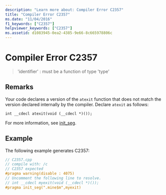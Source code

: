 ```yaml
---
description: "Learn more about: Compiler Error C2357"
title: "Compiler Error C2357"
ms.date: "11/04/2016"
f1_keywords: ["C2357"]
helpviewer_keywords: ["C2357"]
ms.assetid: d1083945-0ea2-4385-9e66-8c665978806c
---
```

# Compiler Error C2357

> 'identifier' : must be a function of type 'type'

## Remarks

Your code declares a version of the `atexit` function that does not match the version declared internally by the compiler. Declare `atexit` as follows:

```
int __cdecl atexit(void (__cdecl *)());
```

For more information, see [init_seg](../../preprocessor/init-seg.md).

## Example

The following example generates C2357:

```cpp
// C2357.cpp
// compile with: /c
// C2357 expected
#pragma warning(disable : 4075)
// Uncomment the following line to resolve.
// int __cdecl myexit(void (__cdecl *)());
#pragma init_seg(".mine$m",myexit)
```
